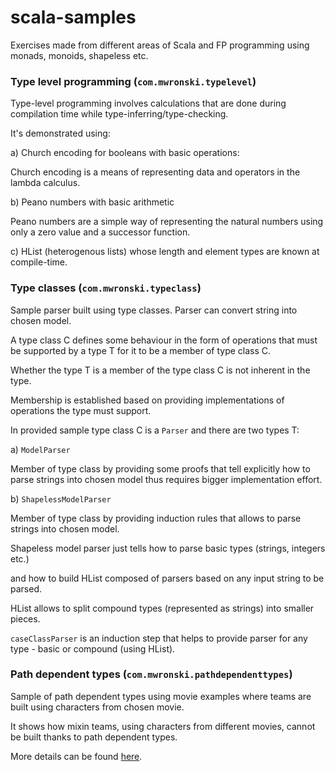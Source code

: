 # scala-samples

Exercises made from different areas of Scala and FP programming using monads, monoids, shapeless etc.

### Type level programming (`com.mwronski.typelevel`)

Type-level programming involves calculations that are done during compilation time while type-inferring/type-checking.

It's demonstrated using:
 
a) Church encoding for booleans with basic operations:

Church encoding is a means of representing data and operators in the lambda calculus.

b) Peano numbers with basic arithmetic

Peano numbers are a simple way of representing the natural numbers using only a zero value and a successor function.

c) HList (heterogenous lists) whose length and element types are known at compile-time.

### Type classes (`com.mwronski.typeclass`)

Sample parser built using type classes. Parser can convert string into chosen model.

A type class C defines some behaviour in the form of operations that must be supported by a type T for it to be a member of type class C.

Whether the type T is a member of the type class C is not inherent in the type. 

Membership is established based on providing implementations of operations the type must support.

In provided sample type class C is a `Parser` and there are two types T:
 
a) `ModelParser` 
 
Member of type class by providing some proofs that tell explicitly how to parse strings into chosen model thus requires bigger implementation effort.

b) `ShapelessModelParser` 

Member of type class by providing induction rules that allows to parse strings into chosen model.
 
Shapeless model parser just tells how to parse basic types (strings, integers etc.) 

and how to build HList composed of parsers based on any input string to be parsed.
 
HList allows to split compound types (represented as strings) into smaller pieces.  

`caseClassParser` is an induction step that helps to provide parser for any type - basic or compound (using HList). 

### Path dependent types (`com.mwronski.pathdependenttypes`)

Sample of path dependent types using movie examples where teams are built using characters from chosen movie.

It shows how mixin teams, using characters from different movies, cannot be built thanks to path dependent types.

More details can be found [here](http://lampwww.epfl.ch/~amin/dot/fpdt.pdf).
